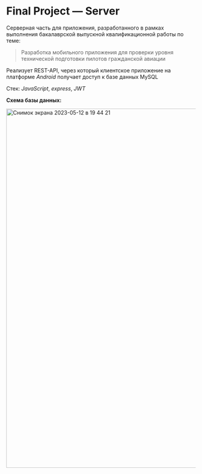 # Final Project — Server

Серверная часть для приложения, разработанного в рамках выполнения бакалаврской выпускной квалификационной работы по теме:

> Разработка мобильного приложения для проверки уровня технической подготовки пилотов гражданской авиации

Реализует REST-API, через который клиентское приложение на платформе _Android_ получает доступ к базе данных MySQL

Стек: _JavaScript_, _express_, _JWT_

__Схема базы данных:__

<img width="953" alt="Снимок экрана 2023-05-12 в 19 44 21" src="https://github.com/maximkhafaev/Final-Project-Server/assets/133359009/be9bb897-7160-43c6-a074-7d05ef4848b5">

